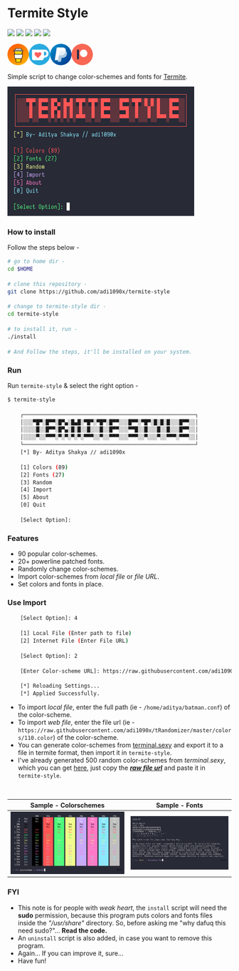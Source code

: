 <!-- Links -->
[bmac]: https://www.buymeacoffee.com/adi1090x
[ko-fi]: https://ko-fi.com/adi1090x
[paypal]: https://www.paypal.com/cgi-bin/webscr?cmd=_s-xclick&hosted_button_id=U3VK2SSVQWAPN
[patreon]: https://www.patreon.com/adi1090x

# Termite Style

<p align="left">
  <img src="https://img.shields.io/badge/Maintained%3F-Yes-green?style=for-the-badge">
  <img src="https://img.shields.io/github/license/adi1090x/termite-style?style=for-the-badge">
  <img src="https://img.shields.io/github/stars/adi1090x/termite-style?style=for-the-badge">
  <img src="https://img.shields.io/github/forks/adi1090x/termite-style?color=teal&style=for-the-badge">
  <img src="https://img.shields.io/github/issues/adi1090x/termite-style?color=violet&style=for-the-badge">
</p>

[<img align="left" alt="adi1090x | Twitter" width="48px" src="https://raw.githubusercontent.com/adi1090x/files/master/other/1.png" />][bmac]
[<img align="left" alt="adi1090x | Reddit" width="48px" src="https://raw.githubusercontent.com/adi1090x/files/master/other/2.png" />][ko-fi]
[<img align="left" alt="adi1090x | Github" width="48px" src="https://raw.githubusercontent.com/adi1090x/files/master/other/3.png" />][paypal]
[<img align="left" alt="adi1090x | Instagram" width="48px" src="https://raw.githubusercontent.com/adi1090x/files/master/other/4.png" />][patreon]

<br />
<br />
<br />

Simple script to change color-schemes and fonts for [Termite](https://github.com/thestinger/termite).

![gif](images/main.gif) <br />

### How to install

Follow the steps below - 

```bash
# go to home dir - 
cd $HOME

# clone this repository - 
git clone https://github.com/adi1090x/termite-style

# change to termite-style dir -
cd termite-style

# to install it, run -
./install

# And Follow the steps, it'll be installed on your system.
```

### Run

Run `termite-style` & select the right option -

```bash
$ termite-style

    ┌──────────────────────────────────────────────────────┐
    │░░░▀█▀░█▀▀░█▀▄░█▄█░▀█▀░▀█▀░█▀▀░░░█▀▀░▀█▀░█░█░█░░░█▀▀░░│
    │░░░░█░░█▀▀░█▀▄░█░█░░█░░░█░░█▀▀░░░▀▀█░░█░░░█░░█░░░█▀▀░░│
    │░░░░▀░░▀▀▀░▀░▀░▀░▀░▀▀▀░░▀░░▀▀▀░░░▀▀▀░░▀░░░▀░░▀▀▀░▀▀▀░░│
    └──────────────────────────────────────────────────────┘
    [*] By- Aditya Shakya // adi1090x

    [1] Colors (89)
    [2] Fonts (27)
    [3] Random
    [4] Import
    [5] About
    [0] Quit
    
    [Select Option]: 
```

### Features

+ 90 popular color-schemes.
+ 20+ powerline patched fonts.
+ Randomly change color-schemes.
+ Import color-schemes from *local file* or *file URL*.
+ Set colors and fonts in place.

### Use Import
```bash
    [Select Option]: 4

    [1] Local File (Enter path to file)
    [2] Internet File (Enter File URL)

    [Select Option]: 2

    [Enter Color-scheme URL]: https://raw.githubusercontent.com/adi1090x/tRandomizer/master/colors/110.color

    [*] Reloading Settings...
    [*] Applied Successfully.
```

+ To import *local file*, enter the full path (ie - `/home/aditya/batman.conf`) of the color-scheme.
+ To import *web file*, enter the file url (ie - `https://raw.githubusercontent.com/adi1090x/tRandomizer/master/colors/110.color`) of the color-scheme.
+ You can generate color-schemes from [terminal.sexy](https://terminal.sexy/) and export it to a file in termite format, then import it in `termite-style`.
+ I've already generated 500 random color-schemes from *terminal.sexy*, which you can get [here](https://github.com/adi1090x/tRandomizer/tree/master/colors), just copy the ***[raw file url](https://raw.githubusercontent.com/adi1090x/tRandomizer/master/colors/121.color)*** and paste it in `termite-style`.
<br />

|Sample - Colorschemes|Sample - Fonts|
|--|--|
|![img](images/colors.gif)|![img](images/fonts.gif)|

### FYI
- This note is for people with *weak heart*, the `install` script will need the **sudo** permission, because this program puts colors and fonts files inside the *"/usr/share"* directory. So, before asking me "why dafuq this need sudo?"... **Read the code.**
- An `uninstall` script is also added, in case you want to remove this program.
- Again... If you can improve it, sure...
- Have fun!
